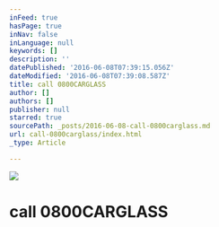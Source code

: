 ```yaml
---
inFeed: true
hasPage: true
inNav: false
inLanguage: null
keywords: []
description: ''
datePublished: '2016-06-08T07:39:15.056Z'
dateModified: '2016-06-08T07:39:08.587Z'
title: call 0800CARGLASS
author: []
authors: []
publisher: null
starred: true
sourcePath: _posts/2016-06-08-call-0800carglass.md
url: call-0800carglass/index.html
_type: Article

---
```

![](https://the-grid-user-content.s3-us-west-2.amazonaws.com/3b1e401e-6783-4061-beb1-b420906c0271.jpg)

# call 0800CARGLASS